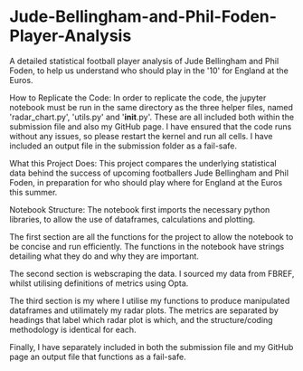 # Jude-Bellingham-and-Phil-Foden-Player-Analysis
A detailed statistical football player analysis of Jude Bellingham and Phil Foden, to help us understand who should play in the '10' for England at the Euros.

How to Replicate the Code:
In order to replicate the code, the jupyter notebook must be run in the same directory as the three helper files, named 'radar_chart.py', 'utils.py' and '__init__.py'. These are all included both within the submission file and also my GitHub page.
I have ensured that the code runs without any issues, so please restart the kernel and run all cells.
I have included an output file in the submission folder as a fail-safe.

What this Project Does:
This project compares the underlying statistical data behind the success of upcoming footballers Jude Bellingham and Phil Foden, in preparation for who should play where for England at the Euros this summer.

Notebook Structure:
The notebook first imports the necessary python libraries, to allow the use of dataframes, calculations and plotting.

The first section are all the functions for the project to allow the notebook to be concise and run efficiently. 
The functions in the notebook have strings detailing what they do and why they are important.

The second section is webscraping the data. I sourced my data from FBREF, whilst utilising definitions of metrics using Opta.

The third section is my where I utilise my functions to produce manipulated dataframes and utilimately my radar plots. 
The metrics are separated by headings that label which radar plot is which, and the structure/coding methodology is identical for each.

Finally, I have separately included in both the submission file and my GitHub page an output file that functions as a fail-safe.









